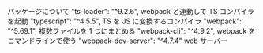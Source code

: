 パッケージについて
"ts-loader": "^9.2.6", webpack と連動して TS コンパイラを起動
"typescript": "^4.5.5", TS を JS に変換するコンパイラ
"webpack": "^5.69.1", 複数ファイルを 1 つにまとめる
"webpack-cli": "^4.9.2", webpack をコマンドラインで使う
"webpack-dev-server": "^4.7.4" web サーバー
